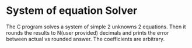 # System of equation Solver
The C program solves a system of simple 2 unknowns 2 equations. Then it rounds the results to N(user provided) decimals and prints the error between actual vs rounded answer. The coefficients are arbitrary.
